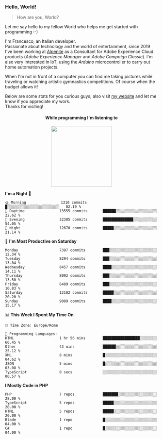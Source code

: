 ### Hello, World!

> How are you, World?

Let me say hello to my fellow World who helps me get started with programming :-)

I'm Francesco, an Italian developer.  
Passionate about technology and the world of entertainment, since 2019 I've been working at [Alpenite](https://www.alpenite.com) as a Consultant for Adobe Experience Cloud products (*Adobe Experience Manager* and *Adobe Campaign Classic*). I'm also very interested in IoT, using the *Arduino* microcontroller to carry out home automation projects.

When I'm not in front of a computer you can find me taking pictures while traveling or watching artistic gymnastics competitions. Of course when the budget allows it!

Below are some stats for you curious guys; also visit [my website](https://www.francescorega.eu) and let me know if you appreciate my work.  
Thanks for visiting!

<div align="center">
  <h4>While programming I'm listening to</h4>
  <a href="https://apps.francescorega.eu/now-playing/11147232609" target="_blank"><img src="https://apps.francescorega.eu/now-playing/11147232609" width="200"></a>
</div>

<!--START_SECTION:waka-->
**I'm a Night 🦉** 

```text
🌞 Morning                1310 commits        █░░░░░░░░░░░░░░░░░░░░░░░░   02.19 % 
🌆 Daytime                13555 commits       ██████░░░░░░░░░░░░░░░░░░░   22.62 % 
🌃 Evening                32385 commits       ██████████████░░░░░░░░░░░   54.05 % 
🌙 Night                  12670 commits       █████░░░░░░░░░░░░░░░░░░░░   21.14 % 
```
📅 **I'm Most Productive on Saturday** 

```text
Monday                   7397 commits        ███░░░░░░░░░░░░░░░░░░░░░░   12.34 % 
Tuesday                  8294 commits        ███░░░░░░░░░░░░░░░░░░░░░░   13.84 % 
Wednesday                8457 commits        ████░░░░░░░░░░░░░░░░░░░░░   14.11 % 
Thursday                 8092 commits        ███░░░░░░░░░░░░░░░░░░░░░░   13.50 % 
Friday                   6489 commits        ███░░░░░░░░░░░░░░░░░░░░░░   10.83 % 
Saturday                 12102 commits       █████░░░░░░░░░░░░░░░░░░░░   20.20 % 
Sunday                   9089 commits        ████░░░░░░░░░░░░░░░░░░░░░   15.17 % 
```


📊 **This Week I Spent My Time On** 

```text
🕑︎ Time Zone: Europe/Rome

💬 Programming Languages: 
HTML                     1 hr 56 mins        █████████████████░░░░░░░░   66.45 % 
Other                    43 mins             ██████░░░░░░░░░░░░░░░░░░░   25.12 % 
XML                      8 mins              █░░░░░░░░░░░░░░░░░░░░░░░░   04.62 % 
JSON                     5 mins              █░░░░░░░░░░░░░░░░░░░░░░░░   03.08 % 
TypeScript               0 secs              ░░░░░░░░░░░░░░░░░░░░░░░░░   00.57 % 
```

**I Mostly Code in PHP** 

```text
PHP                      7 repos             ███████░░░░░░░░░░░░░░░░░░   28.00 % 
TypeScript               5 repos             █████░░░░░░░░░░░░░░░░░░░░   20.00 % 
HTML                     5 repos             █████░░░░░░░░░░░░░░░░░░░░   20.00 % 
Blade                    1 repo              █░░░░░░░░░░░░░░░░░░░░░░░░   04.00 % 
C#                       1 repo              █░░░░░░░░░░░░░░░░░░░░░░░░   04.00 % 
```




<!--END_SECTION:waka-->
